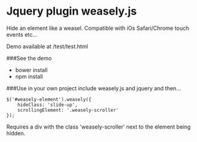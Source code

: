 Jquery plugin weasely.js
===========
Hide an element like a weasel.
Compatible with iOs Safari/Chrome touch events etc...

Demo available at /test/test.html

###See the demo
* bower install
* npm install

###Use in your own project
include weasely.js and jquery and then...

```
$('#weasely-element').weasely({
	hideClass: 'slide-up',
	scrollingElement: '.weasely-scroller'
});
```

Requires a div with the class 'weasely-scroller' next to the element being hidden.
